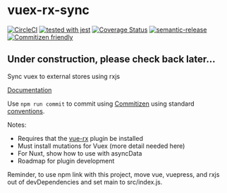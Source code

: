 # vuex-rx-sync

[![CircleCI](https://circleci.com/gh/galenwarren/vuex-rx-sync/tree/master.svg?style=svg)](https://circleci.com/gh/galenwarren/vuex-rx-sync/tree/master)
[![tested with jest](https://img.shields.io/badge/tested_with-jest-99424f.svg)](https://github.com/facebook/jest)
[![Coverage Status](https://img.shields.io/coveralls/github/galenwarren/vuex-rx-sync/master.svg)](https://coveralls.io/github/galenwarren/vuex-rx-sync?branch=master)
[![semantic-release](https://img.shields.io/badge/%20%20%F0%9F%93%A6%F0%9F%9A%80-semantic--release-e10079.svg)](https://github.com/semantic-release/semantic-release)
[![Commitizen friendly](https://img.shields.io/badge/commitizen-friendly-brightgreen.svg)](http://commitizen.github.io/cz-cli/)

## Under construction, please check back later...

Sync vuex to external stores using rxjs

[Documentation](https://galenwarren.github.io/vuex-rx-sync/)

Use `npm run commit` to commit using [Commitizen](http://commitizen.github.io/cz-cli/) using standard [conventions](https://github.com/commitizen/cz-conventional-changelog).

Notes:

* Requires that the [vue-rx](https://github.com/vuejs/vue-rx) plugin be installed
* Must install mutations for Vuex (more detail needed here)
* For Nuxt, show how to use with asyncData
* Roadmap for plugin development

Reminder, to use npm link with this project, move vue, vuepress, and rxjs out of devDependencies and set main to src/index.js.
